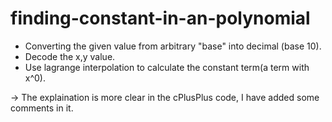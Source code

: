 # finding-constant-in-an-polynomial
* Converting the given value from arbitrary "base" into decimal (base 10).
* Decode the x,y value.
* Use lagrange interpolation to calculate the constant term(a term with x^0).

-> The explaination is more clear in the cPlusPlus code, I have added some comments in it. 
